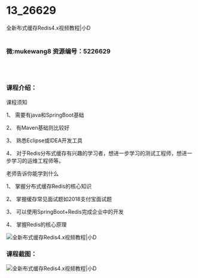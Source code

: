 # 13_26629
全新布式缓存Redis4.x视频教程|小D
<br/></br>
<h3>微:mukewang8 资源编号：5226629</h3>
<br/></br>
<h3>课程介绍：</h3>
<p>课程须知</p>
<p>1、 需要有java和SpringBoot基础</p>
<p>2、 有Maven基础则比较好</p>
<p>3、 熟悉Eclipse或IDEA开发工具</p>
<p>4、 对于Redis分布式缓存有兴趣的学习者，想进一步学习的测试工程师，想进一步学习的运维工程师等。</p>
<p>老师告诉你能学到什么</p>
<p>1、 掌握分布式缓存Redis的核心知识</p>
<p>2、 掌握缓存常见面试题如2018支付宝面试题</p>
<p>3、 可以使用SpringBoot+Redis完成企业中的开发</p>
<p>4、 掌握Redis的核心原理</p>
<p><img src="https://www.ko996.com/wp-content/uploads/img/2022/09/1-112-300x185.png" alt="全新布式缓存Redis4.x视频教程|小D"></p>
<div class="info-desc">
<h3>课程截图：</h3>
<p><img src="https://www.ko996.com/wp-content/uploads/img/2022/09/2-123.png" alt="全新布式缓存Redis4.x视频教程|小D"></p>


			
</div>
